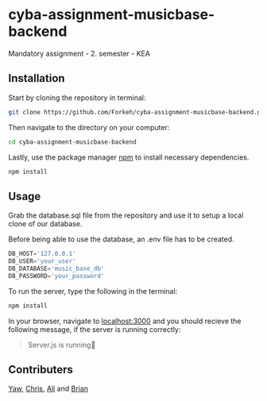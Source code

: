 # cyba-assignment-musicbase-backend

Mandatory assignment - 2. semester - KEA

## Installation

Start by cloning the repository in terminal:

```bash
git clone https://github.com/Forkeh/cyba-assignment-musicbase-backend.git
```

Then navigate to the directory on your computer:

```bash
cd cyba-assignment-musicbase-backend
```

Lastly, use the package manager [npm](https://www.npmjs.com/) to install necessary dependencies.

```bash
npm install
```

## Usage

Grab the database.sql file from the repository and use it to setup a local clone of our database.

Before being able to use the database, an .env file has to be created. 

```javascript
DB_HOST='127.0.0.1'
DB_USER='your_user'
DB_DATABASE='music_base_db'
DB_PASSWORD='your_password'
```

To run the server, type the following in the terminal:

```bash
npm install
```

In your browser, navigate to [localhost:3000](127.0.0.1:3000) and you should recieve the following message, if the server is running correctly:

> Server.js is running🎉


## Contributers

[Yaw](https://github.com/YawHB), [Chris](https://github.com/AeselCSS), [Ali](https://github.com/AliHMohammad) and [Brian](https://github.com/Forkeh)